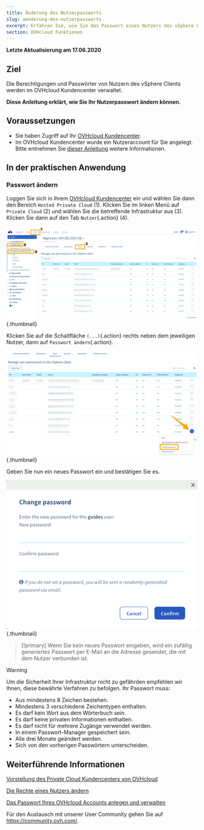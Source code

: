 ```yaml
---
title: Änderung des Nutzerpassworts
slug: aenderung-des-nutzerpassworts
excerpt: Erfahren Sie, wie Sie das Passwort eines Nutzers des vSphere Clients in Ihrem OVHcloud Kundencenter ändern können
section: OVHcloud Funktionen
---
```


**Letzte Aktualisierung am 17.06.2020**
 
## Ziel

Die Berechtigungen und Passwörter von Nutzern des vSphere Clients werden im OVHcloud Kundencenter verwaltet.

**Diese Anleitung erklärt, wie Sie Ihr Nutzerpasswort ändern können.**

## Voraussetzungen

- Sie haben Zugriff auf Ihr [OVHcloud Kundencenter](https://www.ovh.com/auth/?action=gotomanager).
- Im OVHcloud Kundencenter wurde ein Nutzeraccount für Sie angelegt.  Bitte entnehmen Sie [dieser Anleitung](../manager-ovh-private-cloud/#nutzer) weitere Informationen.

## In der praktischen Anwendung

### Passwort ändern

Loggen Sie sich in Ihrem [OVHcloud Kundencenter](https://www.ovh.com/auth/?action=gotomanager) ein und wählen Sie dann den Bereich `Hosted Private Cloud` (1). Klicken Sie im linken Menü auf `Private Cloud` (2) und wählen Sie die betreffende Infrastruktur aus (3). Klicken Sie dann auf den Tab `Nutzer`{.action} (4).

![Zugang zum Kundencenter](images/userpassword1.png){.thumbnail}

Klicken Sie auf die Schaltfläche `(...)`{.action} rechts neben dem jeweiligen Nutzer, dann auf `Passwort ändern`{.action}.

![Passwort ändern](images/userpassword2.png){.thumbnail}

Geben Sie nun ein neues Passwort ein und bestätigen Sie es.

![Passwort ändern](images/userpassword3.png){.thumbnail}

> [!primary]
> Wenn Sie kein neues Passwort eingeben, wird ein zufällig generiertes Passwort per E-Mail an die Adresse gesendet, die mit dem Nutzer verbunden ist.
> 


> [!warning]
>
>Um die Sicherheit Ihrer Infrastruktur nicht zu gefährden empfehlen wir Ihnen, diese bewährte Verfahren zu befolgen. Ihr Passwort muss:
>
> - Aus mindestens 8 Zeichen bestehen.
> - Mindestens 3 verschiedene Zeichentypen enthalten.
> - Es darf kein Wort aus dem Wörterbuch sein.
> - Es darf keine privaten Informationen enthalten.
> - Es darf nicht für mehrere Zugänge verwendet werden.
> - In einem Passwort-Manager gespeichert sein.
> - Alle drei Monate geändert werden.
> - Sich von den vorherigen Passwörtern unterscheiden.
>

## Weiterführende Informationen

[Vorstellung des Private Cloud Kundencenters von OVHcloud](../manager-ovh-private-cloud/)

[Die Rechte eines Nutzers ändern](../rechte-eines-nutzers-aendern/)

[Das Passwort Ihres OVHcloud Accounts anlegen und verwalten](../../customer/Passwort-verwalten/)

Für den Austausch mit unserer User Community gehen Sie auf <https://community.ovh.com/>.
